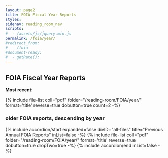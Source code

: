 ```yaml
---
layout: page2
title: FOIA Fiscal Year Reports
styles:
sidenav: reading_room_nav
scripts:
#  - /assets/js/jquery.min.js
permalink: /foia/year/
#redirect_from:
#  - /foia
#document-ready:
#  - getRate();
---
```


## FOIA Fiscal Year Reports

__Most recent:__

{% include file-list coll="pdf" folder="/reading-room/FOIA/year/" format='title' reverse=true dobutton=true count=2 -%}

<h3 class="usa-sr-only">older FOIA reports, descending by year</h3>
<div class="usa-accordion">
{% include accordion/start expanded=false divID="all-files" title="Previous Annual FOIA Reports" inList=false -%}
{% include file-list coll="pdf" folder="/reading-room/FOIA/year/" format='title' reverse=true dobutton=true dropTwo=true -%}
{% include accordion/end  inList=false -%}
</div>


<!-- CONTENT END -->
